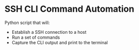# SSH CLI Command Automation

Python script that will:

* Establish a SSH connection to a host
* Run a set of commands
* Capture the CLI output and print to the terminal 
